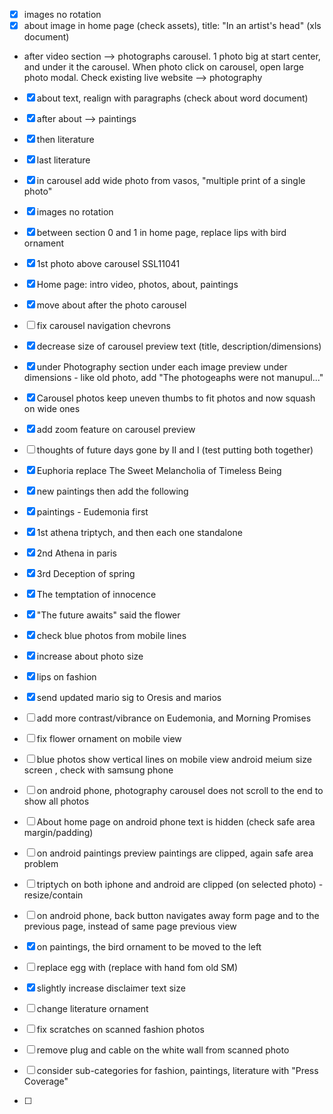 - [X] images no rotation
- [X] about image in home page (check assets), title: "In an artist's head" (xls document)
- after video section --> photographs carousel. 1 photo big at start center, and under it the carousel. When photo click on carousel, open large photo modal. Check existing live website --> photography
- [X] about text, realign with paragraphs (check about word document)
- [X] after about --> paintings
- [X] then literature
- [X] last literature

- [X] in carousel add wide photo from vasos, "multiple print of a single photo"

- [X] images no rotation
- [X] between section 0 and 1 in home page, replace lips with bird ornament
- [X] 1st photo above carousel SSL11041
- [X] Home page: intro video, photos, about, paintings
- [X] move about after the photo carousel
- [ ] fix carousel navigation chevrons
- [X] decrease size of carousel preview text (title, description/dimensions)
- [X] under Photography section under each image preview under dimensions - like old photo, add "The photogeaphs were not manupul..."
- [X] Carousel photos keep uneven thumbs to fit photos and now squash on wide ones
- [X] add zoom feature on carousel preview
- [ ] thoughts of future days gone by  II and I (test putting both together)
- [X] Euphoria replace The Sweet Melancholia of Timeless Being
- [X] new paintings then add the following
- [X] paintings - Eudemonia first
- [X] 1st athena triptych, and then each one standalone
- [X] 2nd Athena in paris
- [X] 3rd Deception of spring
- [X] The temptation of innocence
- [X] "The future awaits" said the flower
- [X] check blue photos from mobile lines
- [X] increase about photo size
- [X] lips on fashion
- [X] send updated mario sig to Oresis and marios
- [ ] add more contrast/vibrance on Eudemonia, and Morning Promises
- [ ] fix flower ornament on mobile view
- [ ] blue photos show vertical lines on mobile view android meium size screen
, check with samsung phone
- [ ] on android phone, photography carousel does not scroll to the end to show all photos
- [ ] About home page on android phone text is hidden (check safe area margin/padding)
- [ ] on android paintings preview paintings are clipped, again safe area problem
- [ ] triptych on both iphone and android are clipped (on selected photo) - resize/contain
- [ ] on android phone, back button navigates away form page and to the previous page, instead of same page previous view
- [X] on paintings, the bird ornament to be moved to the left
- [ ] replace egg with (replace with hand fom old SM)
- [X] slightly increase disclaimer text size
- [ ] change literature ornament
- [ ] fix scratches on scanned fashion photos
- [ ] remove plug and cable on the white wall from scanned photo
- [ ] consider sub-categories for fashion, paintings, literature with "Press Coverage"
- [ ] 